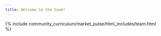 ```yaml
---
title: Welcome to the team!
---
```


{% include community_curriculum/market_pulse/html_includes/team.html %}

